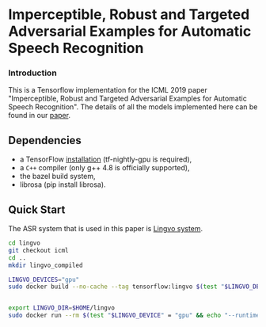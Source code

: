 # Imperceptible, Robust and Targeted Adversarial Examples for Automatic Speech Recognition

### Introduction
This is a Tensorflow implementation for the ICML 2019 paper "Imperceptible, Robust and Targeted Adversarial Examples for Automatic Speech Recognition". The details of all the models implemented here can be found in our [paper](http://proceedings.mlr.press/v97/qin19a.html).

## Dependencies

*   a TensorFlow [installation](https://www.tensorflow.org/install/) (tf-nightly-gpu is required),
*   a `C++` compiler (only g++ 4.8 is officially supported),
*   the bazel build system,
*   librosa (pip install librosa).


## Quick Start

The ASR system that is used in this paper is [Lingvo system](https://github.com/tensorflow/lingvo). 

```bash
cd lingvo
git checkout icml
cd ..
mkdir lingvo_compiled

LINGVO_DEVICES="gpu"
sudo docker build --no-cache --tag tensorflow:lingvo $(test "$LINGVO_DEVICE" = "gpu" && echo "--build-arg base_image=nvidia/cuda:9.0-cudnn7-runtime-ubuntu16.04") - < lingvo/docker/dev.dockerfile


export LINGVO_DIR=$HOME/lingvo
sudo docker run --rm $(test "$LINGVO_DEVICE" = "gpu" && echo "--runtime=nvidia") -it -v ${LINGVO_DIR}:/tmp/lingvo -v ~/lingvo_compiled:/tmp/lingvo_compiled -v ${HOME}/.gitconfig:/home/${USER}/.gitconfig:ro -p 6006:6006 -p 8888:8888 --name lingvo tensorflow:lingvo bash


```
